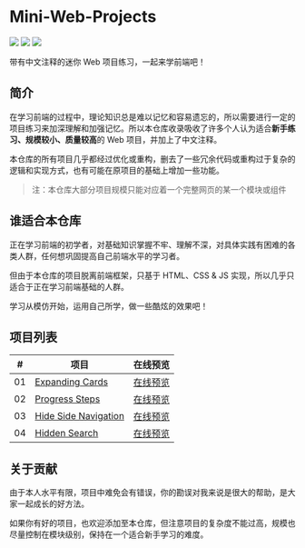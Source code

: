 # Mini-Web-Projects
![](https://img.shields.io/badge/Projects-4-blue?style=for-the-badge) ![](https://img.shields.io/badge/Difficulty-Beginner-green?style=for-the-badge) ![](https://img.shields.io/badge/Powered%20By-Interest-orange?style=for-the-badge)

带有中文注释的迷你 Web 项目练习，一起来学前端吧！

## 简介
在学习前端的过程中，理论知识总是难以记忆和容易遗忘的，所以需要进行一定的项目练习来加深理解和加强记忆。所以本仓库收录吸收了许多个人认为适合**新手练习、规模较小、质量较高**的 Web 项目，并加上了中文注释。

本仓库的所有项目几乎都经过优化或重构，删去了一些冗余代码或重构过于复杂的逻辑和实现方式，也有可能在原项目的基础上增加一些功能。

>注：本仓库大部分项目规模只能对应着一个完整网页的某一个模块或组件

## 谁适合本仓库
正在学习前端的初学者，对基础知识掌握不牢、理解不深，对具体实践有困难的各类人群，任何想巩固提高自己前端水平的学习者。

但由于本仓库的项目脱离前端框架，只基于 HTML、CSS & JS 实现，所以几乎只适合于正在学习前端基础的人群。

学习从模仿开始，运用自己所学，做一些酷炫的效果吧！

## 项目列表

| #   | 项目            | 在线预览 |
| --- | --------------- | -------- |
| 01  | [Expanding Cards](https://github.com/Syan-Lin/Mini-Web-Projects/tree/main/Projects/1.%20Expanding%20Cards) | [在线预览](https://syan-lin.github.io/Mini-Web-Projects/Projects/1.%20Expanding%20Cards/) |
| 02  | [Progress Steps](https://github.com/Syan-Lin/Mini-Web-Projects/tree/main/Projects/2.%20Progress%20Steps)   | [在线预览](https://syan-lin.github.io/Mini-Web-Projects/Projects/2.%20Progress%20Steps/) |
| 03  | [Hide Side Navigation](https://github.com/Syan-Lin/Mini-Web-Projects/tree/main/Projects/3.%20Hide%20Side%20Navigation)   | [在线预览](https://syan-lin.github.io/Mini-Web-Projects/Projects/3.%20Hide%20Side%20Navigation/) |
| 04  | [Hidden Search](https://github.com/Syan-Lin/Mini-Web-Projects/tree/main/Projects/4.%20Hidden%20Search)   | [在线预览](https://syan-lin.github.io/Mini-Web-Projects/Projects/4.%20Hidden%20Search/) |

## 关于贡献
由于本人水平有限，项目中难免会有错误，你的勘误对我来说是很大的帮助，是大家一起成长的好方法。

如果你有好的项目，也欢迎添加至本仓库，但注意项目的复杂度不能过高，规模也尽量控制在模块级别，保持在一个适合新手学习的难度。
